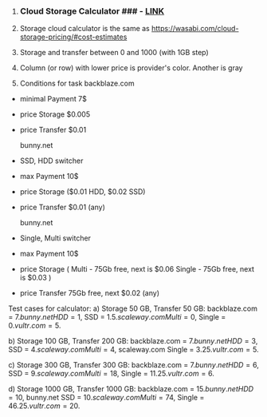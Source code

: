 1. ### Cloud Storage Calculator ### - [LINK](https://vintwp.github.io/portfolio-calculate-prices/)

2. Storage cloud calculator is the same as https://wasabi.com/cloud-storage-pricing/#cost-estimates

3. Storage and transfer between 0 and 1000 (with 1GB step)
4. Column (or row) with lower price is provider's color. Another is gray


3. Conditions for task
  backblaze.com
  - minimal Payment 7$
  - price Storage $0.005
  - price Transfer $0.01

    bunny.net
  - SSD, HDD switcher
  - max Payment 10$
  - price Storage ($0.01 HDD, $0.02 SSD)
  - price Transfer $0.01 (any)

    bunny.net
  - Single, Multi switcher
  - max Payment 10$
  - price Storage (
      Multi - 75Gb free, next is $0.06
      Single - 75Gb free, next is $0.03
  )
  - price Transfer 75Gb free, next $0.02 (any)


  Test cases for calculator:
  a) Storage 50 GB, Transfer 50 GB:
  backblaze.com = 7$.
  bunny.net HDD = 1$, SSD = 1.5$.
  scaleway.com Multi = 0$, Single = 0$.
  vultr.com = 5$.

  b) Storage 100 GB, Transfer 200 GB:
  backblaze.com = 7$.
  bunny.net HDD = 3$, SSD = 4$.
  scaleway.com Multi = 4$, scaleway.com Single = 3.25$.
  vultr.com = 5$.

  c) Storage 300 GB, Transfer 300 GB:
  backblaze.com = 7$.
  bunny.net HDD = 6$, SSD = 9$.
  scaleway.com Multi = 18$, Single = 11.25$.
  vultr.com = 6$.

  d) Storage 1000 GB, Transfer 1000 GB:
  backblaze.com = 15$.
  bunny.net HDD = 10$, bunny.net SSD = 10$.
  scaleway.com Multi = 74$, Single = 46.25$.
  vultr.com = 20$.


